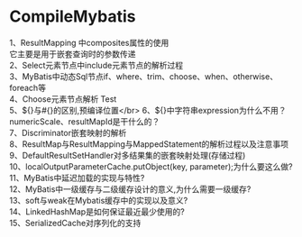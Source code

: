 # CompileMybatis
1、ResultMapping 中composites属性的使用</br>
它主要是用于嵌套查询时的参数传递</br>
2、Select元素节点中include元素节点的解析过程</br>
3、MyBatis中动态Sql节点if、where、trim、choose、when、otherwise、foreach等</br>
4、Choose元素节点解析 Test</br>
5、${}与#{}的区别,预编译位置</br>
6、${}中字符串expression为什么不用？numericScale、resultMapId是干什么的？</br>
7、Discriminator嵌套映射的解析</br>
8、ResultMap与ResultMapping与MappedStatement的解析过程以及注意事项</br>
9、DefaultResultSetHandler对多结果集的嵌套映射处理(存储过程)</br>
10、localOutputParameterCache.putObject(key, parameter);为什么要这么做?</br>
11、MyBatis中延迟加载的实现与特性?</br>
12、MyBatis中一级缓存与二级缓存设计的意义,为什么需要一级缓存?</br>
13、soft与weak在Mybatis缓存中的实现以及意义?</br>
14、LinkedHashMap是如何保证最近最少使用的?</br>
15、SerializedCache对序列化的支持</br>